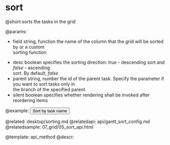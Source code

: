 sort
=============
@short:sorts the tasks in the grid
	

@params:
- field	string, function	the name of the column that the  grid will be sorted by or a custom <br> sorting function
* desc	boolean	 specifies the sorting direction: <i>true</i> - descending sort and <i>false</i> - ascending<br> sort. By default, <i>false</i>
* parent	string, number	the id of the parent task. Specify the parameter if you want to sort tasks only in <br> the branch of the specified parent.
* silent	boolean	 specifies whether rendering shall be invoked after reordering items



@example:
<input type='button'  value='Sort by task name' onclick='sortByName()'>
<script>
	var n_direction = false;
	function sortByName(){
        if (n_direction){
            gantt.sort("text",false);
        } else {
            gantt.sort("text",true);
        }
        n_direction = !n_direction;
	};
	gantt.init("gantt_here");
</script>

@related:
	desktop/sorting.md
@relatedapi:
	api/gantt_sort_config.md
@relatedsample:
	07_grid/05_sort_api.html

@template:	api_method
@descr:

